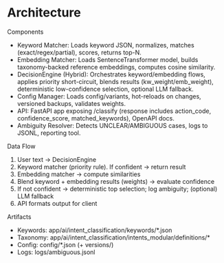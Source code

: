 # Architecture

Components
- Keyword Matcher: Loads keyword JSON, normalizes, matches (exact/regex/partial), scores, returns top-N.
- Embedding Matcher: Loads SentenceTransformer model, builds taxonomy-backed reference embeddings, computes cosine similarity.
- DecisionEngine (Hybrid): Orchestrates keyword/embedding flows, applies priority short-circuit, blends results (kw_weight/emb_weight), deterministic low-confidence selection, optional LLM fallback.
- Config Manager: Loads config/variants, hot-reloads on changes, versioned backups, validates weights.
- API: FastAPI app exposing /classify (response includes action_code, confidence_score, matched_keywords), OpenAPI docs.
- Ambiguity Resolver: Detects UNCLEAR/AMBIGUOUS cases, logs to JSONL, reporting tool.

Data Flow
1) User text → DecisionEngine
2) Keyword matcher (priority rule). If confident → return result
3) Embedding matcher → compute similarities
4) Blend keyword + embedding results (weights) → evaluate confidence
5) If not confident → deterministic top selection; log ambiguity; (optional) LLM fallback
6) API formats output for client

Artifacts
- Keywords: app/ai/intent_classification/keywords/*.json
- Taxonomy: app/ai/intent_classification/intents_modular/definitions/*
- Config: config/*.json (+ versions/)
- Logs: logs/ambiguous.jsonl
